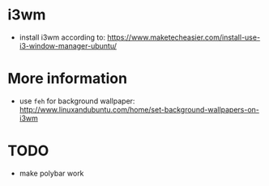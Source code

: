 # i3wm
- install i3wm according to: https://www.maketecheasier.com/install-use-i3-window-manager-ubuntu/

# More information
- use `feh` for background wallpaper: http://www.linuxandubuntu.com/home/set-background-wallpapers-on-i3wm

# TODO
- make polybar work
